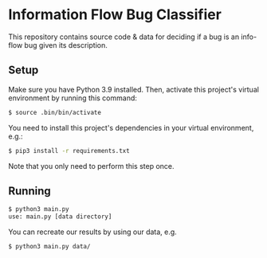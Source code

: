 # Information Flow Bug Classifier

This repository contains source code & data for deciding if a bug is an info-flow bug given its description.

## Setup

Make sure you have Python 3.9 installed. Then, activate this project's virtual environment by running this command:
```sh
$ source .bin/bin/activate
```

You need to install this project's dependencies in your virtual environment, e.g.:
```sh
$ pip3 install -r requirements.txt
```
Note that you only need to perform this step once.

## Running

```sh
$ python3 main.py
use: main.py [data directory]
```

You can recreate our results by using our data, e.g.
```sh
$ python3 main.py data/
```
